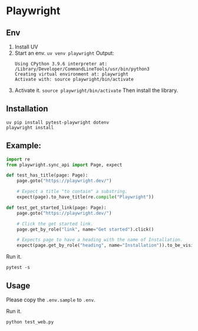 # Playwright

## Env

1. Install UV
2. Start an env. `uv venv playwright`
    Output: 
    ```
    Using CPython 3.9.6 interpreter at: /Library/Developer/CommandLineTools/usr/bin/python3
    Creating virtual environment at: playwright
    Activate with: source playwright/bin/activate
    ```
3. Activate it. `source playwright/bin/activate`
    Then install the library.

## Installation

```
uv pip install pytest-playwright dotenv
playwright install
```

## Example:

```python
import re
from playwright.sync_api import Page, expect

def test_has_title(page: Page):
    page.goto("https://playwright.dev/")

    # Expect a title "to contain" a substring.
    expect(page).to_have_title(re.compile("Playwright"))

def test_get_started_link(page: Page):
    page.goto("https://playwright.dev/")

    # Click the get started link.
    page.get_by_role("link", name="Get started").click()

    # Expects page to have a heading with the name of Installation.
    expect(page.get_by_role("heading", name="Installation")).to_be_visible()
```

Run it.

```
pytest -s
```


## Usage

Please copy the `.env.sample` to `.env`.

Run it.

```
python test_web.py
```

